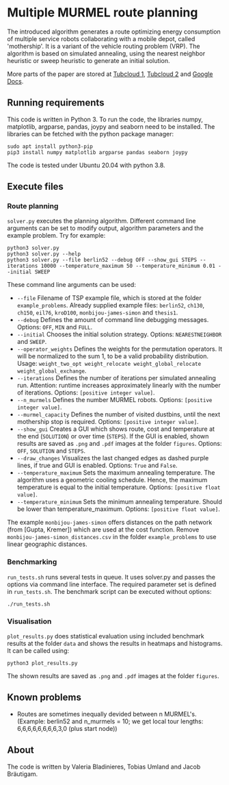 # Multiple MURMEL route planning

The introduced algorithm generates a route optimizing energy consumption of multiple service robots collaborating with a mobile depot, called 'mothership'. It is a variant of the vehicle routing problem (VRP). The algorithm is based on simulated annealing, using the nearest neighbor heuristic or sweep heuristic to generate an initial solution.

More parts of the paper are stored at
[Tubcloud 1](https://tubcloud.tu-berlin.de/apps/files/?dir=/Shared/MURMEL%40Cloud/00_Studentische_Arbeiten/42_Springer%20Paper_CooperativeDecisionMaking),
[Tubcloud 2](https://tubcloud.tu-berlin.de/apps/files/?dir=/Shared/MURMEL%40Cloud/00_Studentische_Arbeiten/99_Umland/SHK/Paper%20Route%20Planning) and
[Google Docs](https://docs.google.com/document/d/1iZD63-35Do6MSJe9J0OHxx0cQL0RzMivoUCvUhkGyhQ/edit?usp=sharing).

## Running requirements

This code is written in Python 3. To run the code, the libraries numpy, matplotlib, argparse, pandas, joypy and seaborn need to be installed. The libraries can be fetched with the python package manager:

```
sudo apt install python3-pip
pip3 install numpy matplotlib argparse pandas seaborn joypy
```

The code is tested under Ubuntu 20.04 with python 3.8.


## Execute files

### Route planning

`solver.py` executes the planning algorithm. Different command line arguments can be set to modify output, algorithm parameters and the example problem. Try for example:

```
python3 solver.py 
python3 solver.py --help
python3 solver.py --file berlin52 --debug OFF --show_gui STEPS --iterations 10000 --temperature_maximum 50 --temperature_minimum 0.01 --initial SWEEP

```

These command line arguments can be used:

* `--file` Filename of TSP example file, which is stored at the folder `example_problems`. Already supplied example files: `berlin52`, `ch130`, `ch150`, `eil76`, `kroD100`, `monbijou-james-simon` and `thesis1`.
* `--debug` Defines the amount of command line debugging messages. Options: `OFF`, `MIN` and `FULL`.
* `--initial` Chooses the initial solution strategy. Options: `NEARESTNEIGHBOR` and `SWEEP`.
* `--operator_weights` Defines the weights for the permutation operators. It will be normalized to the sum 1, to be a valid probability distribution. Usage: `weight_two_opt weight_relocate weight_global_relocate weight_global_exchange`.
* `--iterations` Defines the number of iterations per simulated annealing run. Attention: runtime increases approximately linearly with the number of iterations. Options: `[positive integer value]`.
* `--n_murmels` Defines the number MURMEL robots. Options: `[positive integer value]`.
* `--murmel_capacity` Defines the number of visited dustbins, until the next mothership stop is required. Options: `[positive integer value]`.
* `--show_gui` Creates a GUI which shows route, cost and temperature at the end (`SOLUTION`) or over time (`STEPS`). If the GUI is enabled, shown results are saved as `.png` and `.pdf` images at the folder `figures`. Options: `OFF`, `SOLUTION` and `STEPS`.
* `--draw_changes` Visualizes the last changed edges as dashed purple lines, if true and GUI is enabled. Options: `True` and `False`.
* `--temperature_maximum` Sets the maximum annealing temperature. The algorithm uses a geometric cooling schedule. Hence, the maximum temperature is equal to the initial temperature. Options: `[positive float value]`.
* `--temperature_minimum` Sets the minimum annealing temperature. Should be lower than temperature_maximum. Options: `[positive float value]`.

The example `monbijou-james-simon` offers distances on the path network (from [Gupta, Kremer]) which are used at the cost function. Remove `monbijou-james-simon_distances.csv` in the folder `example_problems` to use linear geographic distances.

### Benchmarking

`run_tests.sh` runs several tests in queue. It uses solver.py and passes the options via command line interface. The required parameter set is defined in `run_tests.sh`. The benchmark script can be executed without options:
```
./run_tests.sh 

```

### Visualisation

`plot_results.py` does statistical evaluation using included benchmark results at the folder `data` and shows the results in heatmaps and histograms. It can be called using:
```
python3 plot_results.py

```

The shown results are saved as `.png` and `.pdf` images at the folder `figures`.

## Known problems

* Routes are sometimes inequally devided between n MURMEL's. (Example: berlin52 and n_murmels = 10; we get local tour lengths: 6,6,6,6,6,6,6,6,3,0 (plus start node))

## About

The code is written by Valeria Bladinieres, Tobias Umland and Jacob Bräutigam.
